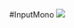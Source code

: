 #InputMono
![](https://cloud.githubusercontent.com/assets/8317250/7021760/2240b122-dd60-11e4-9314-6aad9f5df2a6.png)
